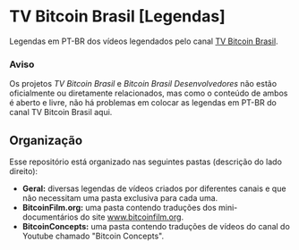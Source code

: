 # TV Bitcoin Brasil [Legendas]

Legendas em PT-BR dos vídeos legendados pelo canal [TV Bitcoin Brasil](https://www.youtube.com/user/tvbitcoin). 

### Aviso ###
Os projetos *TV Bitcoin Brasil* e *Bitcoin Brasil Desenvolvedores* não estão oficialmente ou diretamente relacionados, mas como o conteúdo de ambos é aberto e livre, não há problemas em colocar as legendas em PT-BR do canal TV Bitcoin Brasil aqui.

## Organização ##
Esse repositório está organizado nas seguintes pastas (descrição do lado direito):

- **Geral:** diversas legendas de vídeos criados por diferentes canais e que não necessitam uma pasta exclusiva para cada uma.
- **BitcoinFilm.org:** uma pasta contendo traduções dos mini-documentários do site www.bitcoinfilm.org.
- **BitcoinConcepts:** uma pasta contendo traduções de vídeos do canal do Youtube chamado "Bitcoin Concepts".
